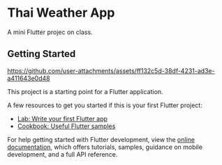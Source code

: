 # Thai Weather App

A mini Flutter projec on class.

## Getting Started

https://github.com/user-attachments/assets/ff132c5d-38df-4231-ad3e-a411643e0d48

This project is a starting point for a Flutter application.

A few resources to get you started if this is your first Flutter project:

- [Lab: Write your first Flutter app](https://docs.flutter.dev/get-started/codelab)
- [Cookbook: Useful Flutter samples](https://docs.flutter.dev/cookbook)

For help getting started with Flutter development, view the
[online documentation](https://docs.flutter.dev/), which offers tutorials,
samples, guidance on mobile development, and a full API reference.
